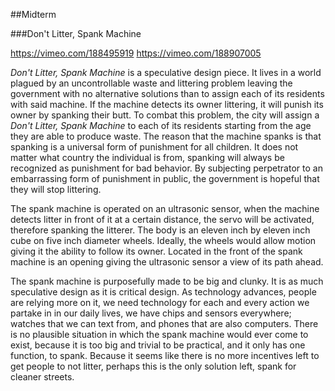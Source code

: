 ##Midterm

###Don't Litter, Spank Machine

https://vimeo.com/188495919
https://vimeo.com/188907005

*Don't Litter, Spank Machine* is a speculative design piece. It lives in a world plagued by an uncontrollable waste and littering problem leaving the government with no alternative solutions than to assign each of its residents with said machine. If the machine detects its owner littering, it will punish its owner by spanking their butt. To combat this problem, the city will assign a *Don't Litter, Spank Machine* to each of its residents starting from the age they are able to produce waste. The reason that the machine spanks is that spanking is a universal form of punishment for all children. It does not matter what country the individual is from, spanking will always be recognized as punishment for bad behavior. By subjecting perpetrator to an embarrassing form of punishment in public, the government is hopeful that they will stop littering.

The spank machine is operated on an ultrasonic sensor, when the machine detects litter in front of it at a certain distance, the servo will be activated, therefore spanking the litterer. The body is an eleven inch by eleven inch cube on five inch diameter wheels. Ideally, the wheels would allow motion giving it the ability to follow its owner. Located in the front of the spank machine is an opening giving the ultrasonic sensor a view of its path ahead.

The spank machine is purposefully made to be big and clunky. It is as much speculative design as it is critical design. As technology advances, people are relying more on it, we need technology for each and every action we partake in in our daily lives, we have chips and sensors everywhere; watches that we can text from, and phones that are also computers. There is no plausible situation in which the spank machine would ever come to exist, because it is too big and trivial to be practical, and it only has one function, to spank. Because it seems like there is no more incentives left to get people to not litter, perhaps this is the only solution left, spank for cleaner streets.